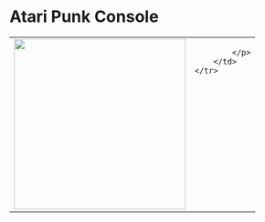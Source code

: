 <h1>Atari Punk Console</h1>
<table>
	<tr valign="top">
		<td><img src="../../../Artwork/Atari%20Punk%20Console.png" height="300"></td>
		<td>
			<p>
				
			</p>
		</td>
	</tr>
</table>